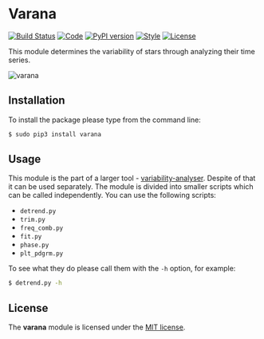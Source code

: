 # Varana
[![Build Status](https://travis-ci.org/pbrus/variability-analyser.svg?branch=master)](https://travis-ci.org/pbrus/variability-analyser)
[![Code](https://img.shields.io/badge/code-Python-blue.svg "Python")](https://www.python.org/)
[![PyPI version](https://badge.fury.io/py/varana.svg)](https://badge.fury.io/py/varana)
[![Style](https://img.shields.io/badge/code%20style-Black-black.svg "Black")](https://black.readthedocs.io/en/stable/)
[![License](https://img.shields.io/badge/license-MIT-yellow.svg "MIT license")](https://github.com/pbrus/variability-analyser/varana/blob/master/LICENSE)

This module determines the variability of stars through analyzing their time series.

![varana](http://www.astro.uni.wroc.pl/ludzie/brus/img/github/varana.gif)

## Installation

To install the package please type from the command line:
```bash
$ sudo pip3 install varana
```

## Usage

This module is the part of a larger tool - [variability-analyser](https://github.com/pbrus/variability-analyser). Despite of that it can be used separately. The module is divided into smaller scripts which can be called independently. You can use the following scripts:

+ `detrend.py`
+ `trim.py`
+ `freq_comb.py`
+ `fit.py`
+ `phase.py`
+ `plt_pdgrm.py`

To see what they do please call them with the `-h` option, for example:
```bash
$ detrend.py -h
```

## License

The **varana** module is licensed under the [MIT license](http://opensource.org/licenses/MIT).
